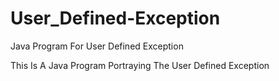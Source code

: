 # User_Defined-Exception
Java Program For User Defined Exception

This Is A Java Program Portraying The User Defined Exception
